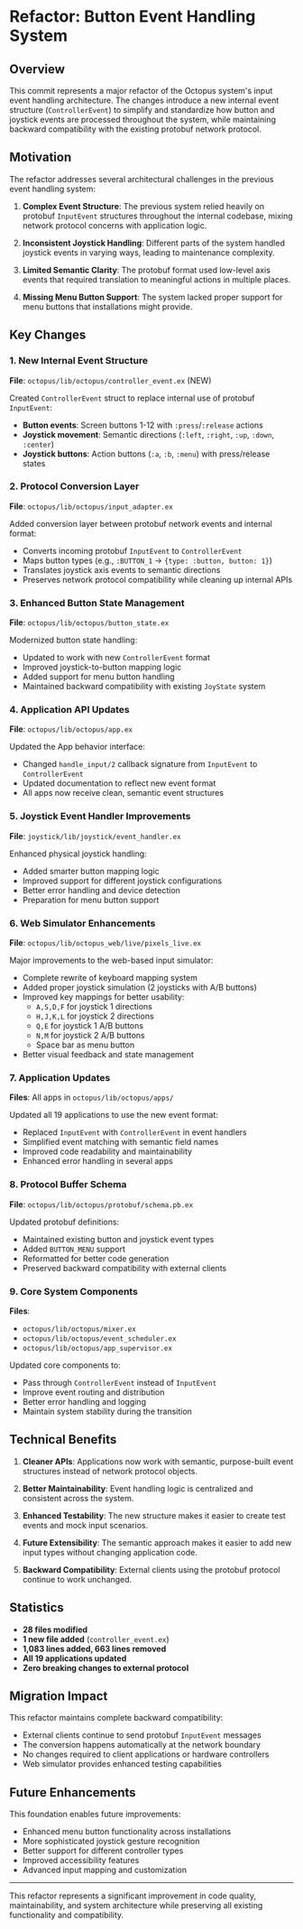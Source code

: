 # Refactor: Button Event Handling System

## Overview

This commit represents a major refactor of the Octopus system's input event handling architecture. The changes introduce a new internal event structure (`ControllerEvent`) to simplify and standardize how button and joystick events are processed throughout the system, while maintaining backward compatibility with the existing protobuf network protocol.

## Motivation

The refactor addresses several architectural challenges in the previous event handling system:

1. **Complex Event Structure**: The previous system relied heavily on protobuf `InputEvent` structures throughout the internal codebase, mixing network protocol concerns with application logic.

2. **Inconsistent Joystick Handling**: Different parts of the system handled joystick events in varying ways, leading to maintenance complexity.

3. **Limited Semantic Clarity**: The protobuf format used low-level axis events that required translation to meaningful actions in multiple places.

4. **Missing Menu Button Support**: The system lacked proper support for menu buttons that installations might provide.

## Key Changes

### 1. New Internal Event Structure

**File**: `octopus/lib/octopus/controller_event.ex` (NEW)

Created `ControllerEvent` struct to replace internal use of protobuf `InputEvent`:
- **Button events**: Screen buttons 1-12 with `:press`/`:release` actions
- **Joystick movement**: Semantic directions (`:left`, `:right`, `:up`, `:down`, `:center`)
- **Joystick buttons**: Action buttons (`:a`, `:b`, `:menu`) with press/release states

### 2. Protocol Conversion Layer

**File**: `octopus/lib/octopus/input_adapter.ex`

Added conversion layer between protobuf network events and internal format:
- Converts incoming protobuf `InputEvent` to `ControllerEvent`
- Maps button types (e.g., `:BUTTON_1` → `{type: :button, button: 1}`)
- Translates joystick axis events to semantic directions
- Preserves network protocol compatibility while cleaning up internal APIs

### 3. Enhanced Button State Management

**File**: `octopus/lib/octopus/button_state.ex`

Modernized button state handling:
- Updated to work with new `ControllerEvent` format
- Improved joystick-to-button mapping logic
- Added support for menu button handling
- Maintained backward compatibility with existing `JoyState` system

### 4. Application API Updates

**File**: `octopus/lib/octopus/app.ex`

Updated the App behavior interface:
- Changed `handle_input/2` callback signature from `InputEvent` to `ControllerEvent`
- Updated documentation to reflect new event format
- All apps now receive clean, semantic event structures

### 5. Joystick Event Handler Improvements

**File**: `joystick/lib/joystick/event_handler.ex`

Enhanced physical joystick handling:
- Added smarter button mapping logic
- Improved support for different joystick configurations
- Better error handling and device detection
- Preparation for menu button support

### 6. Web Simulator Enhancements

**File**: `octopus/lib/octopus_web/live/pixels_live.ex`

Major improvements to the web-based input simulator:
- Complete rewrite of keyboard mapping system
- Added proper joystick simulation (2 joysticks with A/B buttons)
- Improved key mappings for better usability:
  - `A,S,D,F` for joystick 1 directions
  - `H,J,K,L` for joystick 2 directions
  - `Q,E` for joystick 1 A/B buttons
  - `N,M` for joystick 2 A/B buttons
  - Space bar as menu button
- Better visual feedback and state management

### 7. Application Updates

**Files**: All apps in `octopus/lib/octopus/apps/`

Updated all 19 applications to use the new event format:
- Replaced `InputEvent` with `ControllerEvent` in event handlers
- Simplified event matching with semantic field names
- Improved code readability and maintainability
- Enhanced error handling in several apps

### 8. Protocol Buffer Schema

**File**: `octopus/lib/octopus/protobuf/schema.pb.ex`

Updated protobuf definitions:
- Maintained existing button and joystick event types
- Added `BUTTON_MENU` support
- Reformatted for better code generation
- Preserved backward compatibility with external clients

### 9. Core System Components

**Files**: 
- `octopus/lib/octopus/mixer.ex`
- `octopus/lib/octopus/event_scheduler.ex`
- `octopus/lib/octopus/app_supervisor.ex`

Updated core components to:
- Pass through `ControllerEvent` instead of `InputEvent`
- Improve event routing and distribution
- Better error handling and logging
- Maintain system stability during the transition

## Technical Benefits

1. **Cleaner APIs**: Applications now work with semantic, purpose-built event structures instead of network protocol objects.

2. **Better Maintainability**: Event handling logic is centralized and consistent across the system.

3. **Enhanced Testability**: The new structure makes it easier to create test events and mock input scenarios.

4. **Future Extensibility**: The semantic approach makes it easier to add new input types without changing application code.

5. **Backward Compatibility**: External clients using the protobuf protocol continue to work unchanged.

## Statistics

- **28 files modified**
- **1 new file added** (`controller_event.ex`)
- **1,083 lines added, 663 lines removed**
- **All 19 applications updated**
- **Zero breaking changes to external protocol**

## Migration Impact

This refactor maintains complete backward compatibility:
- External clients continue to send protobuf `InputEvent` messages
- The conversion happens automatically at the network boundary
- No changes required to client applications or hardware controllers
- Web simulator provides enhanced testing capabilities

## Future Enhancements

This foundation enables future improvements:
- Enhanced menu button functionality across installations
- More sophisticated joystick gesture recognition
- Better support for different controller types
- Improved accessibility features
- Advanced input mapping and customization

---

This refactor represents a significant improvement in code quality, maintainability, and system architecture while preserving all existing functionality and compatibility. 